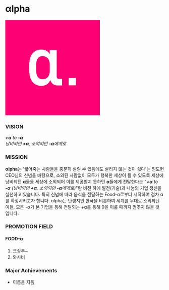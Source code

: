 # **αlpha**
<img src="https://github.com/alphaCSH/.github/blob/main/logo.png?raw=true" width="300" height="300"/>  

### VISION
*__+α__ to __-α__*  
*낭비되던 **+α**, 소외되던 **-α**에게로*

### MISSION
**αlpha**는 '굷어죽는 사람들을 충분히 살릴 수 있음에도 살리지 않는 것이 싫다'는 임도현 CEO님의 신념을 바탕으로, 소외된 사람없이 모두가 행복한 세상이 될 수 있도록 세상에 낭비되던 **α**들을 세상에 소외되어 이를 제공받지 못하던 **α**들에게 전달한다는 "*__+α__ to __-α__ (낭비되던 **+α**, 소외되던 **-α**에게로)*"란 비전 하에 발전(기술)과 나눔의 기업 정신을 실천하고 있습니다. 특히 신념에 따라 음식을 전달하는 Food-α로부터 시작하여 점차 α를 확장시키고자 합니다. αlpha는 탄생지인 한국을 비롯하여 세계를 무대로 소외되던 이들, 모든 -α가 본 기업을 통해 전달되는 +α를 통해 0을 이룰 때까지 멈추지 않을 것 입니다.

### PROMOTION FIELD
#### FOOD-α
1. 크상추~
2. 와사비

### Major Achievements
- 이름을 지음

<!--

**Here are some ideas to get you started:**

🙋‍♀️ A short introduction - what is your organization all about?
🌈 Contribution guidelines - how can the community get involved?
👩‍💻 Useful resources - where can the community find your docs? Is there anything else the community should know?
🍿 Fun facts - what does your team eat for breakfast?
🧙 Remember, you can do mighty things with the power of [Markdown](https://docs.github.com/github/writing-on-github/getting-started-with-writing-and-formatting-on-github/basic-writing-and-formatting-syntax)
-->
